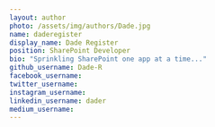 ```yaml
---
layout: author
photo: /assets/img/authors/Dade.jpg
name: daderegister
display_name: Dade Register
position: SharePoint Developer
bio: "Sprinkling SharePoint one app at a time..."
github_username: Dade-R
facebook_username: 
twitter_username: 
instagram_username: 
linkedin_username: dader
medium_username: 
---
```

